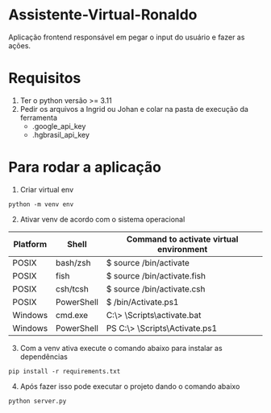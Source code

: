 # Assistente-Virtual-Ronaldo
Aplicação frontend responsável em pegar o input do usuário e fazer as ações. 

# Requisitos
1. Ter o python versão >= 3.11
2. Pedir os arquivos a Ingrid ou Johan e colar na pasta de execução da ferramenta
   - .google_api_key
   - .hgbrasil_api_key

# Para rodar a aplicação
1. Criar virtual env
```
python -m venv env
```
2. Ativar venv de acordo com o sistema operacional

| Platform | Shell | Command to activate virtual environment |
| --- | --- | --- |
| POSIX | bash/zsh | $ source <venv>/bin/activate |
| POSIX | fish | $ source <venv>/bin/activate.fish |
| POSIX | csh/tcsh | $ source <venv>/bin/activate.csh |
| POSIX | PowerShell | $ <venv>/bin/Activate.ps1 |
| Windows | cmd.exe | C:\\> <venv>\Scripts\activate.bat |
| Windows | PowerShell | PS C:\\> <venv>\Scripts\Activate.ps1 |

3. Com a venv ativa execute o comando abaixo para instalar as dependências
```
pip install -r requirements.txt
```
4. Após fazer isso pode executar o projeto dando o comando abaixo
```
python server.py
```